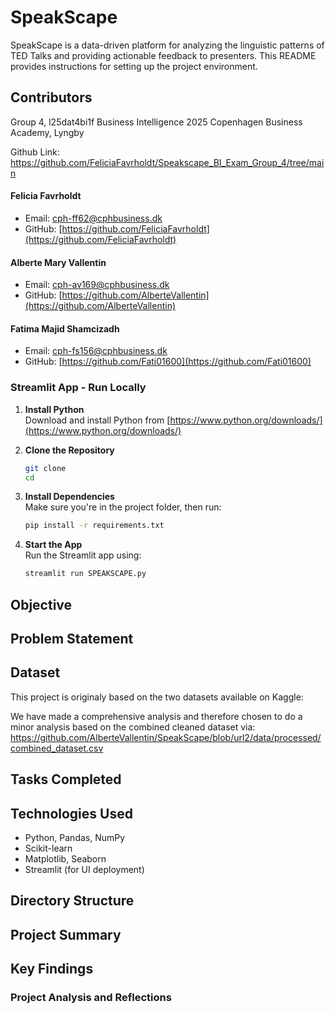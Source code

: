 # SpeakScape 
SpeakScape is a data-driven platform for analyzing the linguistic patterns of TED Talks and providing actionable feedback to presenters. This README provides instructions for setting up the project environment.

## Contributors
Group 4, l25dat4bi1f
Business Intelligence 2025 
Copenhagen Business Academy, Lyngby 

Github Link: https://github.com/FeliciaFavrholdt/Speakscape_BI_Exam_Group_4/tree/main



#### **Felicia Favrholdt**
- Email: [cph-ff62@cphbusiness.dk](mailto:cph-ff62@cphbusiness.dk)  
- GitHub: [https://github.com/FeliciaFavrholdt](https://github.com/FeliciaFavrholdt)  

#### **Alberte Mary Vallentin**
- Email: [cph-av169@cphbusiness.dk](mailto:cph@av169@cphbusiness.dk)
- GitHub: [https://github.com/AlberteVallentin](https://github.com/AlberteVallentin)

#### **Fatima Majid Shamcizadh**
- Email: [cph-fs156@cphbusiness.dk](mailto:cph-fs156@cphbusiness.dk)
- GitHub: [https://github.com/Fati01600](https://github.com/Fati01600)


### Streamlit App - Run Locally
1. **Install Python**  
   Download and install Python from [https://www.python.org/downloads/](https://www.python.org/downloads/)

2. **Clone the Repository**
   ```bash
   git clone 
   cd 
   ```

3. **Install Dependencies**  
   Make sure you're in the project folder, then run:
   ```bash
   pip install -r requirements.txt
   ```

4. **Start the App**  
   Run the Streamlit app using:
   ```bash
   streamlit run SPEAKSCAPE.py                     
   ```

## Objective

## Problem Statement

## Dataset
This project is originaly based on the 
two datasets available on Kaggle:

We have made a comprehensive analysis and therefore chosen to do a minor analysis based on the combined cleaned dataset via: 
https://github.com/AlberteVallentin/SpeakScape/blob/url2/data/processed/combined_dataset.csv 

## Tasks Completed


## Technologies Used 
- Python, Pandas, NumPy  
- Scikit-learn  
- Matplotlib, Seaborn  
- Streamlit (for UI deployment)


## Directory Structure

## Project Summary


## Key Findings


### Project Analysis and Reflections